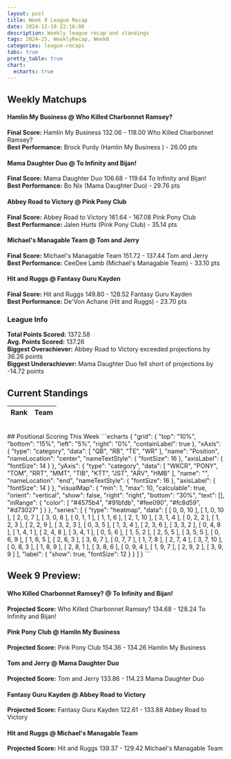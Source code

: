 ```yaml
---
layout: post
title: Week 8 League Recap
date: 2024-12-10 22:16:08
description: Weekly league recap and standings
tags: 2024-25, WeeklyRecap, Week8
categories: league-recaps
tabs: true
pretty_table: true
chart:
  echarts: true
---
```


## Weekly Matchups

#### Hamlin My Business  @ Who Killed Charbonnet Ramsey?

**Final Score:** Hamlin My Business  132.06 - 118.00 Who Killed Charbonnet Ramsey?<br>
**Best Performance:** Brock Purdy (Hamlin My Business ) - 26.00 pts<br>


#### Mama Daughter Duo @ To Infinity and Bijan!

**Final Score:** Mama Daughter Duo 106.68 - 119.64 To Infinity and Bijan!<br>
**Best Performance:** Bo Nix (Mama Daughter Duo) - 29.76 pts<br>


#### Abbey Road to Victory @ Pink Pony Club

**Final Score:** Abbey Road to Victory 161.64 - 167.08 Pink Pony Club<br>
**Best Performance:** Jalen Hurts (Pink Pony Club) - 35.14 pts<br>


#### Michael's Managable Team @ Tom and Jerry

**Final Score:** Michael's Managable Team 151.72 - 137.44 Tom and Jerry<br>
**Best Performance:** CeeDee Lamb (Michael's Managable Team) - 33.10 pts<br>


#### Hit and Ruggs @ Fantasy Guru Kayden

**Final Score:** Hit and Ruggs 149.80 - 128.52 Fantasy Guru Kayden<br>
**Best Performance:** De'Von Achane (Hit and Ruggs) - 23.70 pts<br>


### League Info 

**Total Points Scored:** 1372.58 <br>
**Avg. Points Scored:** 137.26<br>
**Biggest Overachiever:** Abbey Road to Victory exceeded projections by 36.26 points <br>
**Biggest Underachiever:** Mama Daughter Duo fell short of projections by -14.72 points


## Current Standings

<table
data-click-to-select="true"
data-height="635"
data-search="false"
data-toggle="table"
data-url="{{ "/assets/json/standings/Week_8_2024_standings.json"}}">
<thead>
<tr>
<th data-field="rank" data-halign="center" data-align="center" data-sortable="true">Rank</th>
<th data-field="team" data-halign="left" data-align="left" data-sortable="true">Team</th>
</tr>
</thead>
</table>

<br>
## Positional Scoring This Week
```echarts
{
    "grid": {
        "top": "10%",
        "bottom": "15%",
        "left": "5%",
        "right": "0%",
        "containLabel": true
    },
    "xAxis": {
        "type": "category",
        "data": [
            "QB",
            "RB",
            "TE",
            "WR"
        ],
        "name": "Position",
        "nameLocation": "center",
        "nameTextStyle": {
            "fontSize": 16
        },
        "axisLabel": {
            "fontSize": 14
        }
    },
    "yAxis": {
        "type": "category",
        "data": [
            "WKCR",
            "PONY",
            "TOM",
            "RRT",
            "MMT",
            "TIB",
            "KTT",
            "JST",
            "ARV",
            "HMB"
        ],
        "name": "",
        "nameLocation": "end",
        "nameTextStyle": {
            "fontSize": 16
        },
        "axisLabel": {
            "fontSize": 14
        }
    },
    "visualMap": {
        "min": 1,
        "max": 10,
        "calculable": true,
        "orient": "vertical",
        "show": false,
        "right": "right",
        "bottom": "30%",
        "text": [],
        "inRange": {
            "color": [
                "#4575b4",
                "#91bfdb",
                "#fee090",
                "#fc8d59",
                "#d73027"
            ]
        }
    },
    "series": [
        {
            "type": "heatmap",
            "data": [
                [
                    0,
                    0,
                    10
                ],
                [
                    1,
                    0,
                    10
                ],
                [
                    2,
                    0,
                    7
                ],
                [
                    3,
                    0,
                    8
                ],
                [
                    0,
                    1,
                    1
                ],
                [
                    1,
                    1,
                    6
                ],
                [
                    2,
                    1,
                    10
                ],
                [
                    3,
                    1,
                    4
                ],
                [
                    0,
                    2,
                    2
                ],
                [
                    1,
                    2,
                    3
                ],
                [
                    2,
                    2,
                    9
                ],
                [
                    3,
                    2,
                    3
                ],
                [
                    0,
                    3,
                    5
                ],
                [
                    1,
                    3,
                    4
                ],
                [
                    2,
                    3,
                    6
                ],
                [
                    3,
                    3,
                    2
                ],
                [
                    0,
                    4,
                    8
                ],
                [
                    1,
                    4,
                    1
                ],
                [
                    2,
                    4,
                    8
                ],
                [
                    3,
                    4,
                    1
                ],
                [
                    0,
                    5,
                    6
                ],
                [
                    1,
                    5,
                    2
                ],
                [
                    2,
                    5,
                    5
                ],
                [
                    3,
                    5,
                    5
                ],
                [
                    0,
                    6,
                    9
                ],
                [
                    1,
                    6,
                    5
                ],
                [
                    2,
                    6,
                    3
                ],
                [
                    3,
                    6,
                    7
                ],
                [
                    0,
                    7,
                    7
                ],
                [
                    1,
                    7,
                    8
                ],
                [
                    2,
                    7,
                    4
                ],
                [
                    3,
                    7,
                    10
                ],
                [
                    0,
                    8,
                    3
                ],
                [
                    1,
                    8,
                    9
                ],
                [
                    2,
                    8,
                    1
                ],
                [
                    3,
                    8,
                    6
                ],
                [
                    0,
                    9,
                    4
                ],
                [
                    1,
                    9,
                    7
                ],
                [
                    2,
                    9,
                    2
                ],
                [
                    3,
                    9,
                    9
                ]
            ],
            "label": {
                "show": true,
                "fontSize": 12
            }
        }
    ]
}
```
    
## Week 9 Preview:
#### Who Killed Charbonnet Ramsey? @ To Infinity and Bijan!

**Projected Score:** Who Killed Charbonnet Ramsey? 134.68 - 128.24 To Infinity and Bijan!<br>


#### Pink Pony Club @ Hamlin My Business 

**Projected Score:** Pink Pony Club 154.36 - 134.26 Hamlin My Business <br>


#### Tom and Jerry @ Mama Daughter Duo

**Projected Score:** Tom and Jerry 133.86 - 114.23 Mama Daughter Duo<br>


#### Fantasy Guru Kayden @ Abbey Road to Victory

**Projected Score:** Fantasy Guru Kayden 122.61 - 133.88 Abbey Road to Victory<br>


#### Hit and Ruggs @ Michael's Managable Team

**Projected Score:** Hit and Ruggs 139.37 - 129.42 Michael's Managable Team<br>

